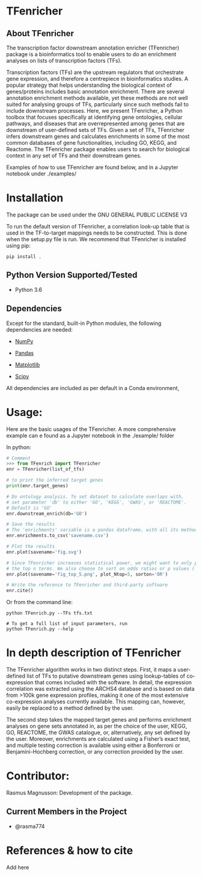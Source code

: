 TFenricher
================

About TFenricher
-------------
The transcription factor downstream annotation enricher (TFenricher) package is a bioinformatics tool to enable users to do an enrichment analyses on lists of transcription factors (TFs). 

Transcription factors (TFs) are the upstream regulators that orchestrate gene expression, and therefore a centrepiece in bioinformatics studies. A popular strategy that helps understanding the biological context of genes/proteins includes basic annotation enrichment. There are several annotation enrichment methods available, yet these methods are not well suited for analysing groups of TFs, particularly since such methods fail to include downstream processes. Here, we present TFenricher, a Python toolbox that focuses specifically at identifying gene ontologies, cellular pathways, and diseases that are overrepresented among genes that are downstream of user-defined sets of TFs. Given a set of TFs, TFenricher infers downstream genes and calculates enrichments in some of the most common databases of gene functionalities, including GO, KEGG, and Reactome. The TFenricher package enables users to search for biological context in any set of TFs and their downstream genes.

Examples of how to use TFenricher are found below, and in a Jupyter notebook under ./examples/

Installation
============
The package can be used under the GNU GENERAL PUBLIC LICENSE V3

To run the default version of TFenricher, a correlation look-up table that is used in the TF-to-target mappings needs to be constructed. This is done when the setup.py file is run. We recommend that TFenricher is installed using pip:

```consol
pip install .
```

Python Version Supported/Tested
-------------------------------
- Python 3.6

Dependencies
------------
Except for the standard, built-in Python modules, the following dependencies are needed:

- [NumPy](https://www.numpy.org/)

- [Pandas](https://pandas.pydata.org/)

- [Matplotlib](https://matplotlib.org/)

- [Scipy](https://www.scipy.org/)

All dependencies are included as per default in a Conda environment, 

Usage:
======
Here are the basic usages of the TFenricher. A more comprehensive example can e found as a Jupyter notebook in the ./example/ folder

In python:
```python
# Comment
>>> from TFenrich import TFenricher
enr = TFenricher(list_of_tfs)

# to print the inferred target genes
print(enr.target_genes)

# Do ontology analysis. To set dataset to calculate overlaps with, 
# set parameter 'db' to either 'GO', 'KEGG', 'GWAS', or 'REACTOME'. 
# Default is 'GO'
enr.downstream_enrich(db='GO')

# Save the results 
# The 'enrichments' variable is a pandas dataframe, with all its methods
enr.enrichments.to_csv('savename.csv')

# Plot the results
enr.plot(savename='fig.svg')

# Since TFenricher increases statistical power, we might want to only plot 
# the top n terms. We also choose to sort on odds ratios or p values ('OR' or 'p')
enr.plot(savename='fig_top_5.png', plot_Ntop=5, sorton='OR')

# Write the reference to TFenricher and third-party software
enr.cite()

```
Or from the command line:
```console
python TFenrich.py --TFs tfs.txt

# To get a full list of input parameters, run
python TFenrich.py --help 
```



In depth description of TFenricher
===============================
The TFenricher algorithm works in two distinct steps. First, it maps a user-defined list of TFs to putative downstream genes using lookup-tables of co-expression that comes included with the software. In detail, the expression correlation was extracted using the ARCHS4 database and is based on data from >100k gene expression profiles, making it one of the most extensive co-expression analyses currently available. This mapping can, however, easily be replaced to a method defined by the user.

The second step takes the mapped target genes and performs enrichment analyses on gene sets annotated in, as per the choice of the user, KEGG, GO, REACTOME, the GWAS catalogue, or, alternatively, any set defined by the user. Moreover, enrichments are calculated using a Fisher’s exact test, and multiple testing correction is available using either a Bonferroni or Benjamini-Hochberg correction, or any correction provided by the user.


Contributor:
=============

Rasmus Magnusson: Development of the package.

Current Members in the Project
------------------------------
- @rasma774

References & how to cite
======================
Add here

